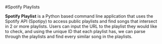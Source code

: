 #Spotify Playlists 

**Spotify Playlist** is a Python based command line application that uses the Spotify API (Spotipy) to access public playlists and find songs that intersect in 2 or more playlists. Users can input the URL to the playlist they would like to check, and using the unique ID that each playlist has, we can parse through the playlists and find every similar song in the playlists. 

